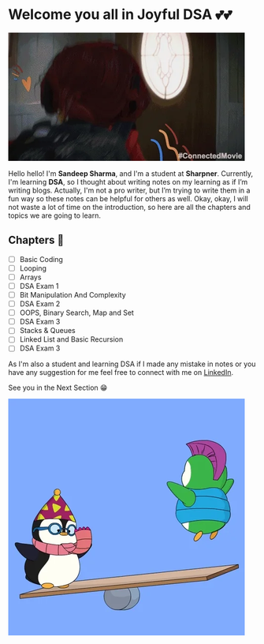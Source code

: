 # Welcome you all in Joyful DSA 💕💕

![Welcome GIF](00_assets/welcome.webp)

Hello hello! I'm **Sandeep Sharma**, and I'm a student at **Sharpner**. Currently, I'm learning **DSA**, so I thought about writing notes on my learning as if I’m writing blogs. Actually, I'm not a pro writer, but I’m trying to write them in a fun way so these notes can be helpful for others as well. Okay, okay, I will not waste a lot of time on the introduction, so here are all the chapters and topics we are going to learn.

## Chapters 📕

- [ ] Basic Coding
- [ ] Looping
- [ ] Arrays
- [ ] DSA Exam 1
- [ ] Bit Manipulation And Complexity
- [ ] DSA Exam 2
- [ ] OOPS, Binary Search, Map and Set
- [ ] DSA Exam 3
- [ ] Stacks & Queues
- [ ] Linked List and Basic Recursion
- [ ] DSA Exam 3

As I'm also a student and learning DSA if I made any mistake in notes or you have any suggestion for me feel free to connect with me on [LinkedIn](www.linkedin.com/in/devsandeepsharma).

See you in the Next Section 😁

![Outro GIF](00_assets/outro.webp)